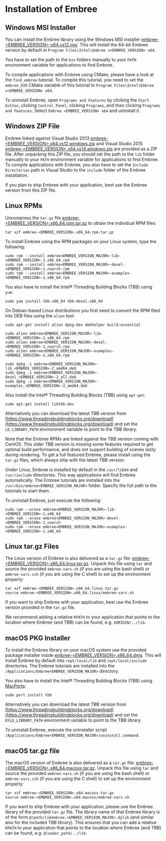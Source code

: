 Installation of Embree
======================

Windows MSI Installer
---------------------

You can install the Embree library using the Windows MSI installer
[embree-<EMBREE_VERSION>-x64.vs12.msi](https://github.com/embree/embree/releases/download/v<EMBREE_VERSION>/embree-<EMBREE_VERSION>.x64.vs12.msi). This
will install the 64-bit Embree version by default in `Program
Files\Intel\Embree v<EMBREE_VERSION> x64`.

You have to set the path to the `bin` folders manually to your `PATH`
environment variable for applications to find Embree.

To compile applications with Embree using CMake, please have a look at
the `find_embree` tutorial. To compile this tutorial, you need to set
the `embree_DIR` CMake variable of this tutorial to `Program
Files\Intel\Embree v<EMBREE_VERSION> x64`.

To uninstall Embree, open `Programs and Features` by clicking the
`Start button`, clicking `Control Panel`, clicking `Programs`, and
then clicking `Programs and Features`. Select `Embree
<EMBREE_VERSION> x64` and uninstall it.

Windows ZIP File
-----------------

Embree linked against Visual Studio 2013
[embree-<EMBREE_VERSION>.x64.vs12.windows.zip](https://github.com/embree/embree/releases/download/v<EMBREE_VERSION>/embree-<EMBREE_VERSION>.x64.vs12.windows.zip)
and Visual Studio 2015
[embree-<EMBREE_VERSION>.x64.vs14.windows.zip](https://github.com/embree/embree/releases/download/v<EMBREE_VERSION>/embree-<EMBREE_VERSION>.x64.vs14.windows.zip)
are provided as a ZIP file. After unpacking this ZIP file, you should
set the path to the `lib` folder manually to your `PATH` environment
variable for applications to find Embree. To compile applications with
Embree, you also have to set the `Include Directories` path in Visual
Studio to the `include` folder of the Embree installation.

If you plan to ship Embree with your application, best use the Embree
version from this ZIP file.

Linux RPMs
----------

Uncompress the `tar.gz` file
[embree-<EMBREE_VERSION>.x86_64.rpm.tar.gz](https://github.com/embree/embree/releases/download/v<EMBREE_VERSION>/embree-<EMBREE_VERSION>.x86_64.rpm.tar.gz)
to obtain the individual RPM files:

    tar xzf embree-<EMBREE_VERSION>.x86_64.rpm.tar.gz

To install Embree using the RPM packages on your Linux system, type
the following:

    sudo rpm --install embree<EMBREE_VERSION_MAJOR>-lib-<EMBREE_VERSION>-1.x86_64.rpm
    sudo rpm --install embree<EMBREE_VERSION_MAJOR>-devel-<EMBREE_VERSION>-1.noarch.rpm
    sudo rpm --install embree<EMBREE_VERSION_MAJOR>-examples-<EMBREE_VERSION>-1.x86_64.rpm

You also have to install the Intel® Threading Building Blocks (TBB)
using `yum`:

    sudo yum install tbb.x86_64 tbb-devel.x86_64

On Debian-based Linux distributions you first need to convert the RPM
filed into DEB files using the `alien` tool:

    sudo apt-get install alien dpkg-dev debhelper build-essential

    sudo alien embree<EMBREE_VERSION_MAJOR>-lib-<EMBREE_VERSION>-1.x86_64.rpm
    sudo alien embree<EMBREE_VERSION_MAJOR>-devel-<EMBREE_VERSION>-1.noarch.rpm
    sudo alien embree<EMBREE_VERSION_MAJOR>-examples-<EMBREE_VERSION>-1.x86_64.rpm

    sudo dpkg -i embree<EMBREE_VERSION_MAJOR>-lib_<EMBREE_VERSION>-2_amd64.deb
    sudo dpkg -i embree<EMBREE_VERSION_MAJOR>-devel_<EMBREE_VERSION>-2_all.deb
    sudo dpkg -i embree<EMBREE_VERSION_MAJOR>-examples_<EMBREE_VERSION>-2_amd64.deb

Also install the Intel® Threading Building Blocks (TBB) using `apt-get`:

    sudo apt-get install libtbb-dev

Alternatively you can download the latest TBB version from
[https://www.threadingbuildingblocks.org/download](https://www.threadingbuildingblocks.org/download)
and set the `LD_LIBRARY_PATH` environment variable to point
to the TBB library.

Note that the Embree RPMs are linked against the TBB version coming
with CentOS. This older TBB version is missing some features required
to get optimal build performance, and does not support building of
scenes lazily during rendering. To get a full featured Embree, please
install using the `tar.gz` files, which always ship with the latest TBB
version.

Under Linux, Embree is installed by default in the `/usr/lib64` and
`/usr/include` directories. This way applications will find Embree
automatically. The Embree tutorials are installed into the
`/usr/bin/embree<EMBREE_VERSION_MAJOR>` folder. Specify the full path to
the tutorials to start them.

To uninstall Embree, just execute the following:

    sudo rpm --erase embree<EMBREE_VERSION_MAJOR>-lib-<EMBREE_VERSION>-1.x86_64
    sudo rpm --erase embree<EMBREE_VERSION_MAJOR>-devel-<EMBREE_VERSION>-1.noarch
    sudo rpm --erase embree<EMBREE_VERSION_MAJOR>-examples-<EMBREE_VERSION>-1.x86_64

Linux tar.gz Files
------------------

The Linux version of Embree is also delivered as a `tar.gz` file:
[embree-<EMBREE_VERSION>.x86_64.linux.tar.gz](https://github.com/embree/embree/releases/download/v<EMBREE_VERSION>/embree-<EMBREE_VERSION>.x86_64.linux.tar.gz). Unpack this file using `tar` and source the provided `embree-vars.sh` (if you
are using the bash shell) or `embree-vars.csh` (if you are using the
C shell) to set up the environment properly:

    tar xzf embree-<EMBREE_VERSION>.x86_64.linux.tar.gz
    source embree-<EMBREE_VERSION>.x86_64.linux/embree-vars.sh

If you want to ship Embree with your application, best use the Embree
version provided in the `tar.gz` file.

We recommend adding a relative `RPATH` to your application that points
to the location where Embree (and TBB) can be found, e.g. `$ORIGIN/../lib`.

macOS PKG Installer
-------------------

To install the Embree library on your macOS system use the
provided package installer inside
[embree-<EMBREE_VERSION>.x86_64.dmg](https://github.com/embree/embree/releases/download/v<EMBREE_VERSION>/embree-<EMBREE_VERSION>.x86_64.dmg). This
will install Embree by default into `/opt/local/lib` and
`/opt/local/include` directories. The Embree tutorials are installed
into the `/Applications/Embree<EMBREE_VERSION_MAJOR>` directory.

You also have to install the Intel® Threading Building Blocks (TBB)
using [MacPorts](http://www.macports.org/):

    sudo port install tbb

Alternatively you can download the latest TBB version from
[https://www.threadingbuildingblocks.org/download](https://www.threadingbuildingblocks.org/download)
and set the `DYLD_LIBRARY_PATH` environment variable to point
to the TBB library.

To uninstall Embree, execute the uninstaller script
`/Applications/Embree<EMBREE_VERSION_MAJOR>/uninstall.command`.

macOS tar.gz file
-----------------

The macOS version of Embree is also delivered as a `tar.gz` file:
[embree-<EMBREE_VERSION>.x86_64.macosx.tar.gz](https://github.com/embree/embree/releases/download/v<EMBREE_VERSION>/embree-<EMBREE_VERSION>.x86_64.macosx.tar.gz). Unpack this file using `tar` and source the provided `embree-vars.sh` (if you
are using the bash shell) or `embree-vars.csh` (if you are using the
C shell) to set up the environment properly:

    tar xzf embree-<EMBREE_VERSION>.x64.macosx.tar.gz
    source embree-<EMBREE_VERSION>.x64.macosx/embree-vars.sh

If you want to ship Embree with your application, please use the Embree
library of the provided `tar.gz` file. The library name of that Embree
library is of the form `@rpath/libembree.<EMBREE_VERSION_MAJOR>.dylib`
(and similar also for the included TBB library). This ensures that you
can add a relative `RPATH` to your application that points to the location
where Embree (and TBB) can be found, e.g. `@loader_path/../lib`.

